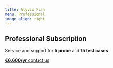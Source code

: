 ```yaml
---
title: Alyvix Plan
menu: Professional
image_align: right
---
```


## **Professional** Subscription

Service and support for **5 probe** and **15 test cases**

[**€6.600/yr** contact us](mailto:info@alyvix.com?classes=btn,btn-primary,btn-lg&target=_blank)
